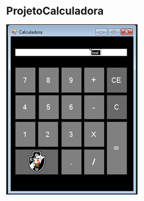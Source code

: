 # ProjetoCalculadora

![print.png](https://github.com/mateuslopes122/ProjetoCalculadora/blob/main/CALCULADORA.PNG)
